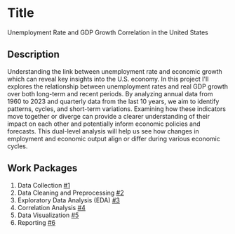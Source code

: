 # Title
Unemployment Rate and GDP Growth Correlation in the United States

## Description

Understanding the link between unemployment rate and economic growth which can reveal key insights into the U.S. economy. In this project I'll explores the relationship between unemployment rates and real GDP growth over both long-term and recent periods. By analyzing annual data from 1960 to 2023 and quarterly data from the last 10 years, we aim to identify patterns, cycles, and short-term variations. Examining how these indicators move together or diverge can provide a clearer understanding of their impact on each other and potentially inform economic policies and forecasts. This dual-level analysis will help us see how changes in employment and economic output align or differ during various economic cycles.


## Work Packages

1. Data Collection [#1][i1]
2. Data Cleaning and Preprocessing [#2][i2]
3. Exploratory Data Analysis (EDA) [#3][i3]
4. Correlation Analysis [#4][i4]
5. Data Visualization [#5][i5]
6. Reporting [#6][i6]

[i1]: https://github.com/rebel47/MADE-Project/issues/1
[i2]: https://github.com/rebel47/MADE-Project/issues/2
[i3]: https://github.com/rebel47/MADE-Project/issues/3
[i4]: https://github.com/rebel47/MADE-Project/issues/4
[i5]: https://github.com/rebel47/MADE-Project/issues/5
[i6]: https://github.com/rebel47/MADE-Project/issues/6
